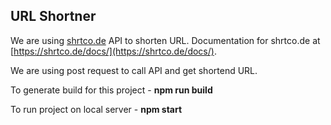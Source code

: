 ## URL Shortner

We are using [shrtco.de](shrtco.de) API to shorten URL. Documentation for shrtco.de at [https://shrtco.de/docs/](https://shrtco.de/docs/).

We are using post request to call API and get shortend URL.

To generate build for this project - **npm run build**

To run project on local server - **npm start**
